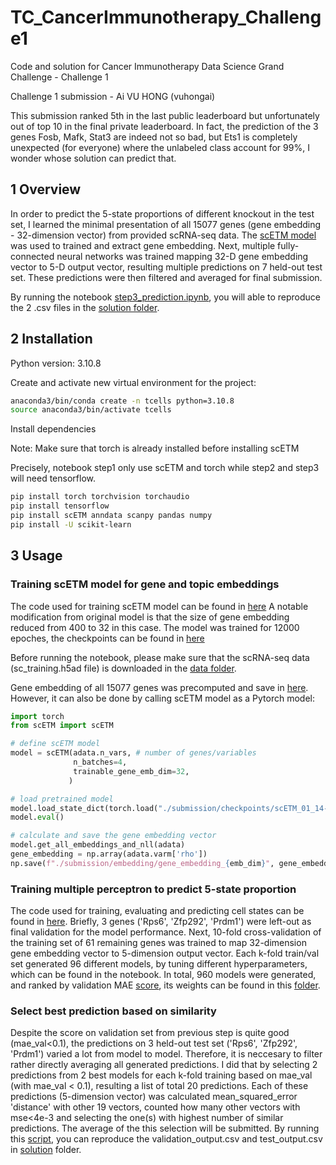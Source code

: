 # TC_CancerImmunotherapy_Challenge1
Code and solution for Cancer Immunotherapy Data Science Grand Challenge - Challenge 1

Challenge 1 submission - Ai VU HONG (vuhongai)

This submission ranked 5th in the last public leaderboard but unfortunately out of top 10 in the final private leaderboard. In fact, the prediction of the 3 genes Fosb, Mafk, Stat3 are indeed not so bad, but Ets1 is completely unexpected (for everyone) where the unlabeled class account for 99%, I wonder whose solution can predict that.

## 1 Overview
In order to predict the 5-state proportions of different knockout in the test set, I learned the minimal presentation of all 15077 genes (gene embedding - 32-dimension vector) from provided scRNA-seq data. The [scETM model](https://github.com/hui2000ji/scETM) was used to trained and extract gene embedding. Next, multiple fully-connected neural networks was trained mapping 32-D gene embedding vector to 5-D output vector, resulting multiple predictions on 7 held-out test set. These predictions were then filtered and averaged for final submission. 

By running the notebook [step3_prediction.ipynb](./step3_prediction.ipynb), you will able to reproduce the 2 .csv files in the [solution folder](../solution/). 

## 2 Installation
Python version: 3.10.8

Create and activate new virtual environment for the project:
```bash
anaconda3/bin/conda create -n tcells python=3.10.8
source anaconda3/bin/activate tcells
```

Install dependencies

Note: Make sure that torch is already installed before installing scETM

Precisely, notebook step1 only use scETM and torch while step2 and step3 will need tensorflow.

```bash
pip install torch torchvision torchaudio
pip install tensorflow
pip install scETM anndata scanpy pandas numpy
pip install -U scikit-learn
```

## 3 Usage

### Training scETM model for gene and topic embeddings
The code used for training scETM model can be found in [here](./step1_gene_embedding_extraction.ipynb)
A notable modification from original model is that the size of gene embedding reduced from 400 to 32 in this case. The model was trained for 12000 epoches, the checkpoints can be found in [here](./submission/checkpoints/scETM_01_14-12_57_32/model-12000)

Before running the notebook, please make sure that the scRNA-seq data (sc_training.h5ad file) is downloaded in the [data folder](./data/).

Gene embedding of all 15077 genes was precomputed and save in [here](./submission/embedding/gene_embedding_32.npy). However, it can also be done by calling scETM model as a Pytorch model:
```python
import torch
from scETM import scETM

# define scETM model
model = scETM(adata.n_vars, # number of genes/variables
              n_batches=4, 
              trainable_gene_emb_dim=32,
             )

# load pretrained model
model.load_state_dict(torch.load("./submission/checkpoints/scETM_01_14-12_57_32/model-12000"))
model.eval()

# calculate and save the gene embedding vector
model.get_all_embeddings_and_nll(adata)
gene_embedding = np.array(adata.varm['rho'])
np.save(f"./submission/embedding/gene_embedding_{emb_dim}", gene_embedding)
```

### Training multiple perceptron to predict 5-state proportion
The code used for training, evaluating and predicting cell states can be found in [here](./step2_neural_network.ipynb). Briefly, 3 genes ('Rps6', 'Zfp292', 'Prdm1') were left-out as final validation for the model performance. Next, 10-fold cross-validation of the training set of 61 remaining genes was trained to map 32-dimension gene embedding vector to 5-dimension output vector. Each k-fold train/val set generated 96 different models, by tuning different hyperparameters, which can be found in the notebook. In total, 960 models were generated, and ranked by validation MAE [score](./submission/predictions/), its weights can be found in this [folder](./submission/checkpoints/NN/).


### Select best prediction based on similarity
Despite the score on validation set from previous step is quite good (mae_val<0.1), the predictions on 3 held-out test set ('Rps6', 'Zfp292', 'Prdm1') varied a lot from model to model. Therefore, it is neccesary to filter rather directly averaging all generated predictions. I did that by selecting 2 predictions from 2 best models for each k-fold training based on mae_val (with mae_val < 0.1), resulting a list of total 20 predictions. Each of these predictions (5-dimension vector) was calculated mean_squared_error 'distance' with other 19 vectors, counted how many other vectors with mse<4e-3 and selecting the one(s) with highest number of similar predictions. The average of the this selection will be submitted. By running this [script](./step3_prediction.ipynb), you can reproduce the validation_output.csv and test_output.csv in [solution](../solution/) folder.

